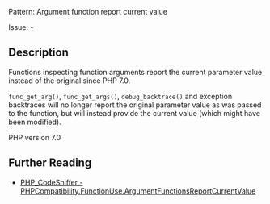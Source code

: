 Pattern: Argument function report current value

Issue: -

## Description

Functions inspecting function arguments report the current parameter value instead of the original since PHP 7.0.

`func_get_arg()`, `func_get_args()`, `debug_backtrace()` and exception backtraces
will no longer report the original parameter value as was passed to the function,
but will instead provide the current value (which might have been modified).

PHP version 7.0

## Further Reading

* [PHP_CodeSniffer - PHPCompatibility.FunctionUse.ArgumentFunctionsReportCurrentValue](https://github.com/PHPCompatibility/PHPCompatibility/tree/develop/PHPCompatibility/Sniffs/FunctionUse/ArgumentFunctionsReportCurrentValueSniff.php)